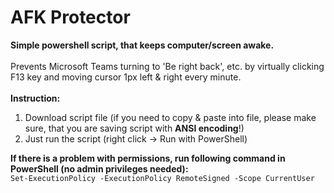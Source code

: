 # AFK Protector
<b>Simple powershell script, that keeps computer/screen awake.</b>
<br><br>
Prevents Microsoft Teams turning to 'Be right back', etc. by virtually clicking F13 key and moving cursor 1px left & right every minute.
<br><br>
<b>Instruction:</b>
<br>
1. Download script file (if you need to copy & paste into file, please make sure, that you are saving script with <b>ANSI encoding</b>!)
2. Just run the script (right click -> Run with PowerShell)

<b>If there is a problem with permissions, run following command in PowerShell (no admin privileges needed):</b>
<br>
```Set-ExecutionPolicy -ExecutionPolicy RemoteSigned -Scope CurrentUser```
<br>
